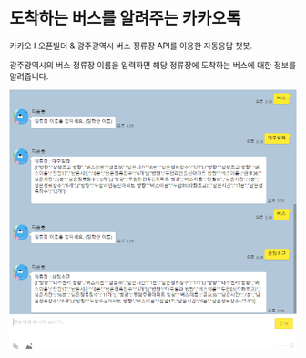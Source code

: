 # 도착하는 버스를 알려주는 카카오톡

카카오 I 오픈빌더 & 광주광역시 버스 정류장 API를 이용한 자동응답 챗봇.

광주광역시의 버스 정류장 이름을 입력하면 해당 정류장에 도착하는 버스에 대한 정보를 알려줍니다.

![screensh](./screenshot/chatbot_sc.png)
